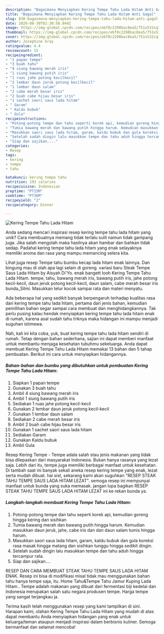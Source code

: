 ```yaml
---
description: "Bagaimana Menyiapkan Kering Tempe Tahu Lada Hitam Anti Gagal"
title: "Bagaimana Menyiapkan Kering Tempe Tahu Lada Hitam Anti Gagal"
slug: 830-bagaimana-menyiapkan-kering-tempe-tahu-lada-hitam-anti-gagal
date: 2020-08-30T02:30:50.844Z
image: https://img-global.cpcdn.com/recipes/ebf8c2298bac8ea5/751x532cq70/kering-tempe-tahu-lada-hitam-foto-resep-utama.jpg
thumbnail: https://img-global.cpcdn.com/recipes/ebf8c2298bac8ea5/751x532cq70/kering-tempe-tahu-lada-hitam-foto-resep-utama.jpg
cover: https://img-global.cpcdn.com/recipes/ebf8c2298bac8ea5/751x532cq70/kering-tempe-tahu-lada-hitam-foto-resep-utama.jpg
author: Josephine Gray
ratingvalue: 4.4
reviewcount: 15
recipeingredient:
- "1 papan tempe"
- "3 buah tahu"
- "4 siung bawang merah iris"
- "1 siung bawang putih iris"
- "1 ruas jahe potong kecilkecil"
- "2 lembar daun jeruk potong kecilkecil"
- "1 lembar daun salam"
- "2 cabe merah besar iris"
- "2 buah cabe hijau besar iris"
- "1 sachet saori saus lada hitam"
- " Garam"
- " Kaldu bubuk"
- " Gula"
recipeinstructions:
- "Potong-potong tempe dan tahu seperti korek api, kemudian goreng hingga kering dan sisihkan"
- "Tumia bawang merah dan bawang putih hingga harum. Kemudian masukkan daun jeruk, jahe, cabe iris dan dan daun salam tumis hingga harum."
- "Masukkan saori saus lada hitam, garam, kaldu bubuk dan gula koreksi rasa masak hingga matang dan sisihkan tunggu hingga sedikit dingin."
- "Setelah sudah dingin lalu masukkan tempe dan tahu aduh hingga tercampur rata."
- "Siap dan sajikan...."
categories:
- Resep
tags:
- kering
- tempe
- tahu

katakunci: kering tempe tahu 
nutrition: 193 calories
recipecuisine: Indonesian
preptime: "PT15M"
cooktime: "PT36M"
recipeyield: "2"
recipecategory: Dinner

---
```



![Kering Tempe Tahu Lada Hitam](https://img-global.cpcdn.com/recipes/ebf8c2298bac8ea5/751x532cq70/kering-tempe-tahu-lada-hitam-foto-resep-utama.jpg)

Anda sedang mencari inspirasi resep kering tempe tahu lada hitam yang unik? Cara membuatnya memang tidak terlalu sulit namun tidak gampang juga. Jika salah mengolah maka hasilnya akan hambar dan bahkan tidak sedap. Padahal kering tempe tahu lada hitam yang enak selayaknya memiliki aroma dan rasa yang mampu memancing selera kita.

Lihat juga resep Tempe tahu bumbu kecap lada hitam enak lainnya. Dan bingung mau di olah apa lagi selain di goreng. variasi baru Steak Tempe Saus Lada Hitam by Aisyah Di&#39;Yo. enak bangett looh Kering Tempe Tahu Lada Hitam. tempe, tahu, bawang merah iris, bawang putih iris, jahe potong kecil-kecil, daun jeruk potong kecil-kecil, daun salam, cabe merah besar iris bunda_Silmi. Masukkan telur kocok sampai rata dan materi menyatu.

Ada beberapa hal yang sedikit banyak berpengaruh terhadap kualitas rasa dari kering tempe tahu lada hitam, pertama dari jenis bahan, kemudian pemilihan bahan segar sampai cara membuat dan menghidangkannya. Tak perlu pusing kalau hendak menyiapkan kering tempe tahu lada hitam enak di rumah, karena asal sudah tahu triknya maka hidangan ini mampu menjadi suguhan istimewa.


Nah, kali ini kita coba, yuk, buat kering tempe tahu lada hitam sendiri di rumah. Tetap dengan bahan sederhana, sajian ini dapat memberi manfaat untuk membantu menjaga kesehatan tubuhmu sekeluarga. Anda dapat membuat Kering Tempe Tahu Lada Hitam memakai 13 bahan dan 5 tahap pembuatan. Berikut ini cara untuk menyiapkan hidangannya.

<!--inarticleads1-->

##### Bahan-bahan dan bumbu yang dibutuhkan untuk pembuatan Kering Tempe Tahu Lada Hitam:

1. Siapkan 1 papan tempe
1. Gunakan 3 buah tahu
1. Ambil 4 siung bawang merah iris
1. Ambil 1 siung bawang putih iris
1. Sediakan 1 ruas jahe potong kecil-kecil
1. Gunakan 2 lembar daun jeruk potong kecil-kecil
1. Gunakan 1 lembar daun salam
1. Sediakan 2 cabe merah besar iris
1. Ambil 2 buah cabe hijau besar iris
1. Gunakan 1 sachet saori saus lada hitam
1. Sediakan  Garam
1. Gunakan  Kaldu bubuk
1. Ambil  Gula


Resep Kering Tempe - Tempe adala salah stau jenis makanan yang tidak bisa dilepaskan dari masyarakat Indonesia. Bukan hanya rasanya yang lezat saja. Lebih dari itu, tempe juga memiliki berbagai manfaat untuk kesehatan. Di tambah saat ini banyak sekali aneka resep kering tempe yang enak, lezat serta mudah dibuat. hai sist, sekarang kami akan suguhkan &#34;RESEP STEAK TAHU TEMPE SAUS LADA HITAM LEZAT&#34;. semoga resep ini mempunyai manfaat untuk bunda yang suka memasak. jangan lupa bagikan RESEP STEAK TAHU TEMPE SAUS LADA HITAM LEZAT ini ke rekan bunda ya. 

<!--inarticleads2-->

##### Langkah-langkah membuat Kering Tempe Tahu Lada Hitam:

1. Potong-potong tempe dan tahu seperti korek api, kemudian goreng hingga kering dan sisihkan
1. Tumia bawang merah dan bawang putih hingga harum. Kemudian masukkan daun jeruk, jahe, cabe iris dan dan daun salam tumis hingga harum.
1. Masukkan saori saus lada hitam, garam, kaldu bubuk dan gula koreksi rasa masak hingga matang dan sisihkan tunggu hingga sedikit dingin.
1. Setelah sudah dingin lalu masukkan tempe dan tahu aduh hingga tercampur rata.
1. Siap dan sajikan....


RESEP DAN CARA MEMBUAT STEAK TAHU TEMPE SAUS LADA HITAM ENAK. Resep ini bisa di modifikasi misal tidak mau menggunakan bahan tahu hanya tempe saja, itu. Home Tahu&amp;Tempe Tahu Jamur Kuping Lada Hitam.. Tempe adalah makanan yang dibuat dari fermentasi biji kedelai dan Indonesia merupakan salah satu negara produsen tempe. Harga tempe yang sangat terjangkau ja. 

Terima kasih telah menggunakan resep yang kami tampilkan di sini. Harapan kami, olahan Kering Tempe Tahu Lada Hitam yang mudah di atas dapat membantu Anda menyiapkan hidangan yang enak untuk keluarga/teman ataupun menjadi inspirasi dalam berbisnis kuliner. Semoga bermanfaat dan selamat mencoba!
